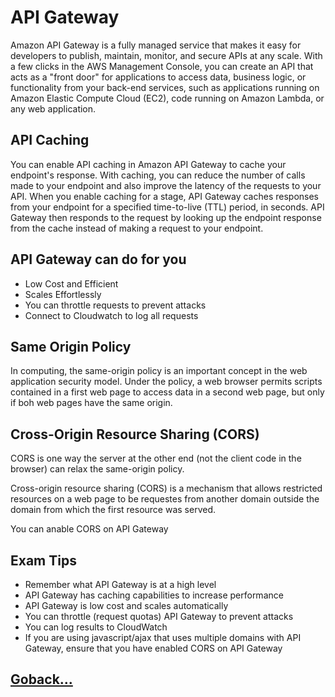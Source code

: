 # API Gateway

Amazon API Gateway is a fully managed service that makes it easy for developers to publish, maintain, monitor, and secure APIs at any scale. With a few clicks in the AWS Management Console, you can create an API that acts as a "front door" for applications to access data, business logic, or functionality from your back-end services, such as applications running on Amazon Elastic Compute Cloud (EC2), code running on Amazon Lambda, or any web application.

## API Caching

You can enable API caching in Amazon API Gateway to cache your endpoint's response. With caching, you can reduce the number of calls made to your endpoint and also improve the latency of the requests to your API. When you enable caching for a stage, API Gateway caches responses from your endpoint for a specified time-to-live (TTL) period, in seconds. API Gateway then responds to the request by looking up the endpoint response from the cache instead of making a request to your endpoint.

## API Gateway can do for you

- Low Cost and Efficient
- Scales Effortlessly
- You can throttle requests to prevent attacks
- Connect to Cloudwatch to log all requests

## Same Origin Policy

In computing, the same-origin policy is an important concept in the web application security model. Under the policy, a web browser permits scripts contained in a first web page to access data in a second web page, but only if boh web pages have the same origin.

## Cross-Origin Resource Sharing (CORS)

CORS is one way the server at the other end (not the client code in the browser) can relax the same-origin policy.

Cross-origin resource sharing (CORS) is a mechanism that allows restricted resources on a web page to be requestes from another domain outside the domain from which the first resource was served.

You can anable CORS on API Gateway

## Exam Tips

- Remember what API Gateway is at a high level
- API Gateway has caching capabilities to increase performance
- API Gateway is low cost and scales automatically
- You can throttle (request quotas) API Gateway to prevent attacks
- You can log results to CloudWatch
- If you are using javascript/ajax that uses multiple domains with API Gateway, ensure that you have enabled CORS on API Gateway

## [Goback...](./index.md)
